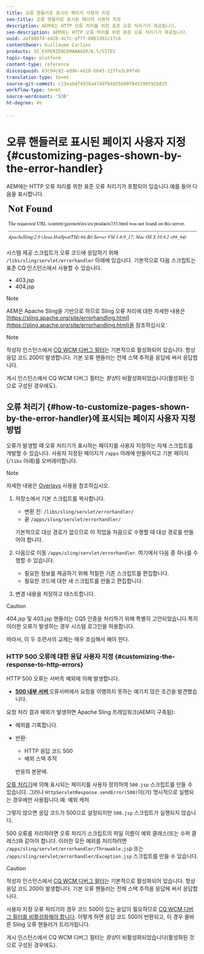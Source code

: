 ```yaml
---
title: 오류 핸들러로 표시된 페이지 사용자 지정
seo-title: 오류 핸들러로 표시된 페이지 사용자 지정
description: AEM에는 HTTP 오류 처리를 위한 표준 오류 처리기가 제공됩니다.
seo-description: AEM에는 HTTP 오류 처리를 위한 표준 오류 처리기가 제공됩니다.
uuid: aaf940fd-e428-4c7c-af7f-88b1d02c17c6
contentOwner: Guillaume Carlino
products: SG_EXPERIENCEMANAGER/6.5/SITES
topic-tags: platform
content-type: reference
discoiquuid: 63c94c82-ed96-4d10-b645-227fa3c09f4b
translation-type: tm+mt
source-git-commit: c13eabdf4938a47ddf64d55b00f845199591b835
workflow-type: tm+mt
source-wordcount: '536'
ht-degree: 4%

---
```



# 오류 핸들러로 표시된 페이지 사용자 지정{#customizing-pages-shown-by-the-error-handler}

AEM에는 HTTP 오류 처리를 위한 표준 오류 처리기가 포함되어 있습니다.예를 들어 다음을 표시합니다.

![chlimage_1-67](assets/chlimage_1-67a.png)

시스템 제공 스크립트가 오류 코드에 응답하기 위해 `/libs/sling/servlet/errorhandler` 아래에 있습니다. 기본적으로 다음 스크립트는 표준 CQ 인스턴스에서 사용할 수 있습니다.

* 403.jsp
* 404.jsp

>[!NOTE]
>
>AEM은 Apache Sling을 기반으로 하므로 Sling 오류 처리에 대한 자세한 내용은 [https://sling.apache.org/site/errorhandling.html](https://sling.apache.org/site/errorhandling.html)을 참조하십시오.

>[!NOTE]
>
>작성자 인스턴스에서 [CQ WCM 디버그 필터](/help/sites-deploying/osgi-configuration-settings.md)는 기본적으로 활성화되어 있습니다. 항상 응답 코드 200이 발생합니다. 기본 오류 핸들러는 전체 스택 추적을 응답에 써서 응답합니다.
>
>게시 인스턴스에서 CQ WCM 디버그 필터는 *항상*&#x200B;이 비활성화되었습니다(활성화된 것으로 구성된 경우에도).

## 오류 처리기 {#how-to-customize-pages-shown-by-the-error-handler}에 표시되는 페이지 사용자 지정 방법

오류가 발생할 때 오류 처리기가 표시하는 페이지를 사용자 지정하는 자체 스크립트를 개발할 수 있습니다. 사용자 지정된 페이지가 `/apps` 아래에 만들어지고 기본 페이지(`/libs` 아래)를 오버레이합니다.

>[!NOTE]
>
>자세한 내용은 [Overlays](/help/sites-developing/overlays.md) 사용을 참조하십시오.

1. 저장소에서 기본 스크립트를 복사합니다.

   * 변환 전: `/libs/sling/servlet/errorhandler/`
   * 끝 `/apps/sling/servlet/errorhandler/`

   기본적으로 대상 경로가 없으므로 이 작업을 처음으로 수행할 때 대상 경로를 만들어야 합니다.

1. 다음으로 이동 `/apps/sling/servlet/errorhandler`. 여기에서 다음 중 하나를 수행할 수 있습니다.

   * 필요한 정보를 제공하기 위해 적절한 기존 스크립트를 편집합니다.
   * 필요한 코드에 대한 새 스크립트를 만들고 편집합니다.

1. 변경 내용을 저장하고 테스트합니다.

>[!CAUTION]
>
>404.jsp 및 403.jsp 핸들러는 CQ5 인증을 처리하기 위해 특별히 고안되었습니다.특히 이러한 오류가 발생하는 경우 시스템 로그인을 허용합니다.
>
>따라서, 이 두 조련사의 교체는 매우 조심해서 해야 한다.

### HTTP 500 오류에 대한 응답 사용자 지정 {#customizing-the-response-to-http-errors}

HTTP 500 오류는 서버측 예외에 의해 발생합니다.

* **[500 내부 서버 ](https://www.w3.org/Protocols/rfc2616/rfc2616-sec10.html)**
오류서버에서 요청을 이행하지 못하는 예기치 않은 조건을 발견했습니다.

요청 처리 결과 예외가 발생하면 Apache Sling 프레임워크(AEM이 구축됨):

* 예외를 기록합니다.
* 반환:

   * HTTP 응답 코드 500
   * 예외 스택 추적

   반응의 본문에.

[오류 처리기](#how-to-customize-pages-shown-by-the-error-handler)에 의해 표시되는 페이지를 사용자 정의하여 `500.jsp` 스크립트를 만들 수 있습니다. 그러나 `HttpServletResponse.sendError(500)`이(가) 명시적으로 실행되는 경우에만 사용됩니다.예: 예외 캐처

그렇지 않으면 응답 코드가 500으로 설정되지만 `500.jsp` 스크립트가 실행되지 않습니다.

500 오류를 처리하려면 오류 처리기 스크립트의 파일 이름이 예외 클래스(또는 수퍼 클래스)와 같아야 합니다. 이러한 모든 예외를 처리하려면 `/apps/sling/servlet/errorhandler/Throwable.js`p 또는 `/apps/sling/servlet/errorhandler/Exception.jsp` 스크립트를 만들 수 있습니다.

>[!CAUTION]
>
>작성자 인스턴스에서 [CQ WCM 디버그 필터](/help/sites-deploying/osgi-configuration-settings.md)는 기본적으로 활성화되어 있습니다. 항상 응답 코드 200이 발생합니다. 기본 오류 핸들러는 전체 스택 추적을 응답에 써서 응답합니다.
>
>사용자 지정 오류 처리기의 경우 코드 500이 있는 응답이 필요하므로 [CQ WCM 디버그 필터를 비활성화해야 합니다](/help/sites-deploying/osgi-configuration-settings.md). 이렇게 하면 응답 코드 500이 반환되고, 이 경우 올바른 Sling 오류 핸들러가 트리거됩니다.
>
>게시 인스턴스에서 CQ WCM 디버그 필터는 *항상*&#x200B;이 비활성화되었습니다(활성화된 것으로 구성된 경우에도).


